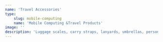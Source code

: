 ```yaml
---
name: 'Travel Accessories'
type:
    slug: mobile-computing
    name: 'Mobile Computing &Travel Products'
image: ''
description: 'Luggage scales, carry straps, lanyards, umbrellas, personal alarms... if it''s something you might take on the road or on a business trip, this is where you''ll find it. We also have presentation tools like laser pointers, name badges and projectors. '
---
```

